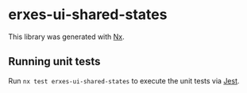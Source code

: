 # erxes-ui-shared-states

This library was generated with [Nx](https://nx.dev).

## Running unit tests

Run `nx test erxes-ui-shared-states` to execute the unit tests via [Jest](https://jestjs.io).
